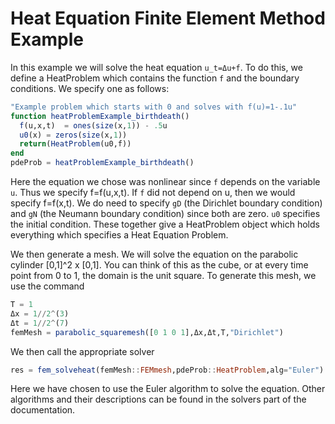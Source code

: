 
<a id='Heat-Equation-Finite-Element-Method-Example-1'></a>

# Heat Equation Finite Element Method Example


In this example we will solve the heat equation `u_t=Δu+f`. To do this, we define a HeatProblem which contains the function `f` and the boundary conditions. We specify one as follows:


```julia
"Example problem which starts with 0 and solves with f(u)=1-.1u"
function heatProblemExample_birthdeath()
  f(u,x,t)  = ones(size(x,1)) - .5u
  u0(x) = zeros(size(x,1))
  return(HeatProblem(u0,f))
end
pdeProb = heatProblemExample_birthdeath()
```


Here the equation we chose was nonlinear since `f` depends on the variable `u`. Thus we specify f=f(u,x,t). If `f` did not depend on u, then we would specify f=f(x,t). We do need to specify `gD` (the Dirichlet boundary condition) and `gN` (the Neumann boundary condition) since both are zero. `u0` specifies the initial condition. These together give a HeatProblem object which holds everything which specifies a Heat Equation Problem.


We then generate a mesh. We will solve the equation on the parabolic cylinder [0,1]^2 x [0,1]. You can think of this as the cube, or at every time point from 0 to 1, the domain is the unit square. To generate this mesh, we use the command


```julia
T = 1
Δx = 1//2^(3)
Δt = 1//2^(7)
femMesh = parabolic_squaremesh([0 1 0 1],Δx,Δt,T,"Dirichlet")
```


We then call the appropriate solver


```julia
res = fem_solveheat(femMesh::FEMmesh,pdeProb::HeatProblem,alg="Euler")
```


Here we have chosen to use the Euler algorithm to solve the equation. Other algorithms and their descriptions can be found in the solvers part of the documentation.

